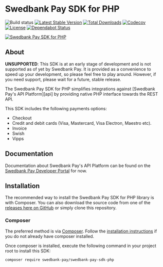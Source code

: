 # Swedbank Pay SDK for PHP

![Build status][build-badge]
[![Latest Stable Version][version-badge]][packagist]
[![Total Downloads][downloads-badge]][packagist]
[![Codecov][codecov-badge]][codecov]
[![License][license-badge]][packagist]
[![Dependabot Status][dependabot-badge]][dependabot]

[![Swedbank Pay SDK for PHP][og-image]][packagist]

## About

**UNSUPPORTED**: This SDK is at an early stage of development and is not
supported as of yet by Swedbank Pay. It is provided as a convenience to speed
up your development, so please feel free to play around. However, if you need
support, please wait for a future, stable release.

The Swedbank Pay SDK for PHP simplifies integrations against
[Swedbank Pay's API Platform][api] by providing native PHP interface towards
the REST API.

This SDK includes the following payments options:

* Checkout
* Credit and debit cards (Visa, Mastercard, Visa Electron, Maestro etc).
* Invoice
* Swish
* Vipps

## Documentation

Documentation about Swedbank Pay's API Platform can be found on the
[Swedbank Pay Developer Portal][dev-portal] for now.

## Installation

The recommended way to install the Swedbank Pay SDK for PHP library is with
Composer. You can also download the source code from one of the
[releases here on GitHub][releases] or simply clone this repository.

### Composer

The preferred method is via [Composer][composer]. Follow the
[installation instructions][composer-intro] if you do not already have
composer installed.

Once composer is installed, execute the following command in your project root
to install this SDK:

```sh
composer require swedbank-pay/swedbank-pay-sdk-php
```

  [build-badge]:      https://github.com/SwedbankPay/swedbank-pay-sdk-php/workflows/PHP/badge.svg?branch=master
  [dev-portal]:       https://developer.swedbankpay.com/
  [releases]:         https://github.com/SwedbankPay/swedbank-pay-sdk-php/releases
  [composer]:         https://getcomposer.org
  [composer-intro]:   https://getcomposer.org/doc/00-intro.md
  [version-badge]:    https://poser.pugx.org/swedbank-pay/swedbank-pay-sdk-php/version
  [downloads-badge]:  https://poser.pugx.org/swedbank-pay/swedbank-pay-sdk-php/downloads
  [license-badge]:    https://poser.pugx.org/swedbank-pay/swedbank-pay-sdk-php/license
  [packagist]:        https://packagist.org/packages/swedbank-pay/swedbank-pay-sdk-php
  [codecov]:          https://codecov.io/gh/SwedbankPay/swedbank-pay-sdk-php
  [codecov-badge]:    https://codecov.io/gh/SwedbankPay/swedbank-pay-sdk-php/branch/master/graph/badge.svg
  [dependabot]:       https://dependabot.com
  [dependabot-badge]: https://api.dependabot.com/badges/status?host=github&repo=SwedbankPay/swedbank-pay-sdk-php
  [og-image]:         https://repository-images.githubusercontent.com/211837579/156c6000-53ed-11ea-8927-782b8067996f
